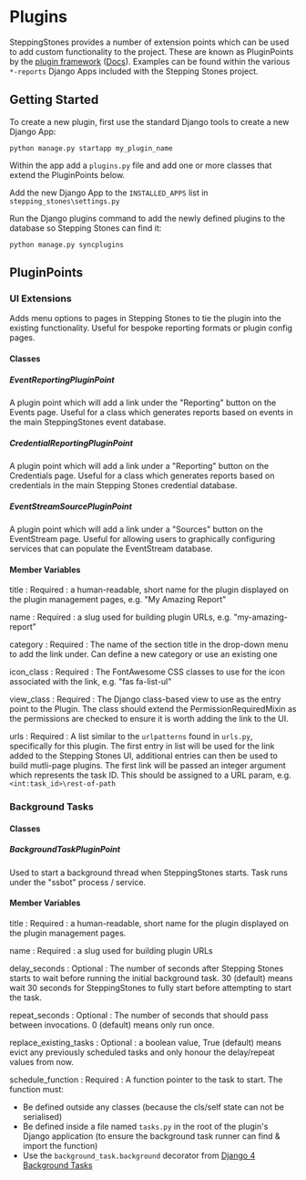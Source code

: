 # Plugins

SteppingStones provides a number of extension points which can be used to add custom functionality to the project. 
These are known as PluginPoints by the [plugin framework](https://pypi.org/project/django-plugins-bihealth/) 
([Docs](https://django-plugins.readthedocs.io/en/latest/)). Examples can be found within the various `*-reports`
Django Apps included with the Stepping Stones project.

## Getting Started

To create a new plugin, first use the standard Django tools to create a new Django App:

```shell
python manage.py startapp my_plugin_name
```

Within the app add a `plugins.py` file and add one or more classes that extend the PluginPoints below.

Add the new Django App to the `INSTALLED_APPS` list in `stepping_stones\settings.py`

Run the Django plugins command to add the newly defined plugins to the database so Stepping Stones can find it:

```shell
python manage.py syncplugins
```

## PluginPoints

### UI Extensions

Adds menu options to pages in Stepping Stones to tie the plugin into the existing functionality. Useful for
bespoke reporting formats or plugin config pages.

#### Classes

##### EventReportingPluginPoint

A plugin point which will add a link under the "Reporting" button on the Events page. Useful for a class which 
generates reports based on events in the main SteppingStones event database.

##### CredentialReportingPluginPoint

A plugin point which will add a link under a "Reporting" button on the Credentials page. Useful for a class which
generates reports based on credentials in the main Stepping Stones credential database.

##### EventStreamSourcePluginPoint

A plugin point which will add a link under a "Sources" button on the EventStream page. Useful for allowing users to 
graphically configuring services that can populate the EventStream database.

#### Member Variables

title
: Required : a human-readable, short name for the plugin displayed on the plugin management pages, e.g. "My Amazing Report"

name
: Required : a slug used for building plugin URLs, e.g. "my-amazing-report"

category
: Required : The name of the section title in the drop-down menu to add the link under. Can define a new category or 
use an existing one

icon_class
: Required : The FontAwesome CSS classes to use for the icon associated with the link, e.g. "fas fa-list-ul"

view_class
: Required : The Django class-based view to use as the entry point to the Plugin. The class should extend the 
PermissionRequiredMixin as the permissions are checked to ensure it is worth adding the link to the UI.

urls
: Required : A list similar to the `urlpatterns` found in `urls.py`, specifically for this plugin. The first entry in
list will be used for the link added to the Stepping Stones UI, additional entries can then be used to build mutli-page
plugins. The first link will be passed an integer argument which represents the task ID. This should be assigned to a
URL param, e.g. `<int:task_id>\rest-of-path`

### Background Tasks

#### Classes

##### BackgroundTaskPluginPoint

Used to start a background thread when SteppingStones starts. Task runs under the "ssbot" process / service.

#### Member Variables

title
: Required : a human-readable, short name for the plugin displayed on the plugin management pages. 

name
: Required : a slug used for building plugin URLs

delay_seconds
: Optional : The number of seconds after Stepping Stones starts to wait before running the initial background task. 30 (default)
means wait 30 seconds for SteppingStones to fully start before attempting to start the task.

repeat_seconds
: Optional : The number of seconds that should pass between invocations. 0 (default) means only run once.

replace_existing_tasks
: Optional : a boolean value, True (default) means evict any previously scheduled tasks and only honour the delay/repeat values from now.

schedule_function
: Required : A function pointer to the task to start. The function must:

* Be defined outside any classes (because the cls/self state can not be serialised)
* Be defined inside a file named `tasks.py` in the root of the plugin's Django application (to ensure the background task runner can find & import the function)
* Use the `background_task.background` decorator from [Django 4 Background Tasks](https://django4-background-tasks.readthedocs.io/en/latest/)


